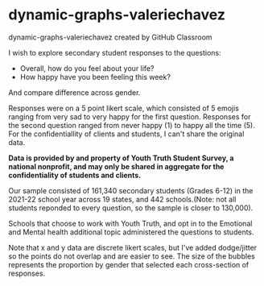 # dynamic-graphs-valeriechavez
dynamic-graphs-valeriechavez created by GitHub Classroom

I wish to explore secondary student responses to the questions: 
- Overall, how do you feel about your life? 
- How happy have you been feeling this week?

And compare difference across gender.

Responses were on a 5 point likert scale, which consisted of 5 emojis ranging from very sad to very happy for the first question. Responses for the second question ranged from never happy (1) to happy all the time (5). For the confidentiallity of clients and students, I can't share the original data. 

**Data is provided by and property of Youth Truth Student Survey, a national nonprofit, and may only be shared in aggregate for the confidentiality of students and clients.**

Our sample consisted of 161,340 secondary students (Grades 6-12) in the 2021-22 school year across 19 states, and 442 schools.(Note: not all students reponded to every question, so the sample is closer to 130,000).


Schools that choose to work with Youth Truth, and opt in to the Emotional and Mental health additional topic administered the questions to students. 

Note that x and y data are discrete likert scales, but I've added dodge/jitter so the points do not overlap and are easier to see. The size of the bubbles represents the proportion by gender that selected each cross-section of responses. 
